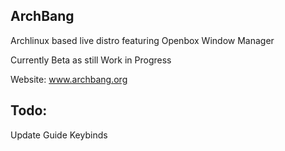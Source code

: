 ## ArchBang

Archlinux  based live distro featuring Openbox Window Manager

Currently Beta as still Work in Progress

Website: www.archbang.org

## Todo:

Update Guide
Keybinds


